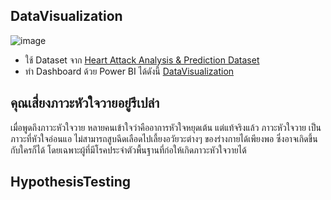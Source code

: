 
## DataVisualization
![image](https://www.emergencyphysicians.org/globalassets/emphysicians/all-images/heart-attack.jpg/Desktop)<br>
- ใช้ Dataset จาก <a href="https://www.kaggle.com/rashikrahmanpritom/heart-attack-analysis-prediction-dataset"> Heart Attack Analysis & Prediction Dataset</a> <br>
- ทำ Dashboard ด้วย Power BI ได้ดังนี้ <a href="https://github.com/sit-2021-int214/016_Heart-Attack-Analysis-Prediction-Dataset/blob/main/team-assignment/final/DataVisualization.md">DataVisualization</a>

## คุณเสี่ยง<strong>ภาวะหัวใจวาย</strong>อยู่รึเปล่า

เมื่อพูดถึงภาวะหัวใจวาย หลายคนเข้าใจว่าคืออาการหัวใจหยุดเต้น แต่แท้จริงแล้ว ภาวะหัวใจวาย เป็นภาวะที่หัวใจอ่อนแอ ไม่สามารถสูบฉีดเลือดไปเลี้ยงอวัยวะต่างๆ ของร่างกายได้เพียงพอ ซึ่งอาจเกิดขึ้นกับใครก็ได้ โดยเฉพาะผู้ที่มีโรคประจำตัวพื้นฐานที่ก่อให้เกิดภาวะหัวใจวายได้
## HypothesisTesting

